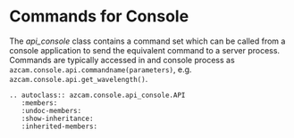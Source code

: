 # Commands for Console

The *api_console* class contains a command set which can be called from a console application to send the equivalent command to a server process.  Commands are typically accessed in and console process 
as ``azcam.console.api.commandname(parameters)``, e.g. ``azcam.console.api.get_wavelength()``.

```eval_rst
.. autoclass:: azcam.console.api_console.API
   :members:
   :undoc-members:
   :show-inheritance:
   :inherited-members:
```